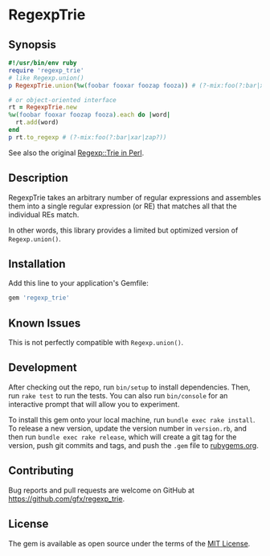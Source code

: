 # RegexpTrie

## Synopsis

```ruby
#!/usr/bin/env ruby
require 'regexp_trie'
# like Regexp.union()
p RegexpTrie.union(%w(foobar fooxar foozap fooza)) # (?-mix:foo(?:bar|xar|zap?))

# or object-oriented interface
rt = RegexpTrie.new
%w(foobar fooxar foozap fooza).each do |word|
  rt.add(word)
end
p rt.to_regexp # (?-mix:foo(?:bar|xar|zap?))
```

See also the original [Regexp::Trie in Perl](https://metacpan.org/pod/Regexp::Trie).

## Description

RegexpTrie takes an arbitrary number of regular expressions and assembles them into a single regular expression (or RE) that matches all that the individual REs match.

In other words, this library provides a limited but optimized version of `Regexp.union()`.

## Installation

Add this line to your application's Gemfile:

```ruby
gem 'regexp_trie'
```

## Known Issues

This is not perfectly compatible with `Regexp.union()`.

## Development

After checking out the repo, run `bin/setup` to install dependencies. Then, run `rake test` to run the tests. You can also run `bin/console` for an interactive prompt that will allow you to experiment.

To install this gem onto your local machine, run `bundle exec rake install`. To release a new version, update the version number in `version.rb`, and then run `bundle exec rake release`, which will create a git tag for the version, push git commits and tags, and push the `.gem` file to [rubygems.org](https://rubygems.org).

## Contributing

Bug reports and pull requests are welcome on GitHub at https://github.com/gfx/regexp_trie.

## License

The gem is available as open source under the terms of the [MIT License](http://opensource.org/licenses/MIT).
